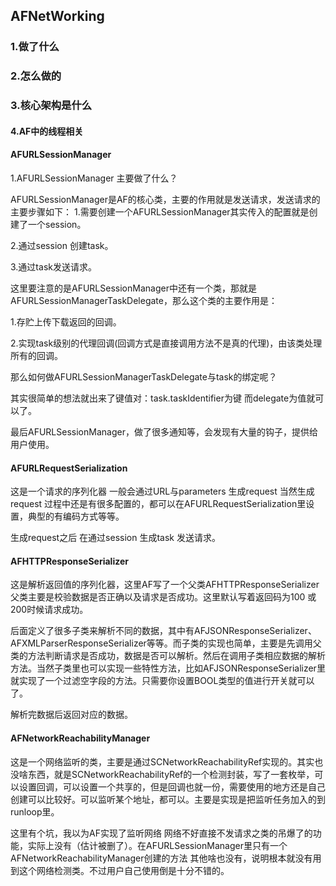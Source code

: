 ## AFNetWorking 

### 1.做了什么

### 2.怎么做的

### 3.核心架构是什么

#### 4.AF中的线程相关



 

#### AFURLSessionManager

1.AFURLSessionManager 主要做了什么？

AFURLSessionManager是AF的核心类，主要的作用就是发送请求，发送请求的主要步骤如下：
1.需要创建一个AFURLSessionManager其实传入的配置就是创建了一个session。

2.通过session 创建task。

3.通过task发送请求。

这里要注意的是AFURLSessionManager中还有一个类，那就是AFURLSessionManagerTaskDelegate，那么这个类的主要作用是：

1.存贮上传下载返回的回调。

2.实现task级别的代理回调(回调方式是直接调用方法不是真的代理)，由该类处理所有的回调。

那么如何做AFURLSessionManagerTaskDelegate与task的绑定呢？

其实很简单的想法就出来了键值对：task.taskIdentifier为键 而delegate为值就可以了。

最后AFURLSessionManager，做了很多通知等，会发现有大量的钩子，提供给用户使用。

#### AFURLRequestSerialization

这是一个请求的序列化器 一般会通过URL与parameters 生成request  当然生成request 过程中还是有很多配置的，都可以在AFURLRequestSerialization里设置，典型的有编码方式等等。

生成request之后 在通过session 生成task 发送请求。

#### AFHTTPResponseSerializer

这是解析返回值的序列化器，这里AF写了一个父类AFHTTPResponseSerializer 父类主要是校验数据是否正确以及请求是否成功。这里默认写着返回码为100 或200时候请求成功。

后面定义了很多子类来解析不同的数据，其中有AFJSONResponseSerializer、AFXMLParserResponseSerializer等等。而子类的实现也简单，主要是先调用父类的方法判断请求是否成功，数据是否可以解析。然后在调用子类相应数据的解析方法。当然子类里也可以实现一些特性方法，比如AFJSONResponseSerializer里就实现了一个过滤空字段的方法。只需要你设置BOOL类型的值进行开关就可以了。

解析完数据后返回对应的数据。

#### AFNetworkReachabilityManager

这是一个网络监听的类，主要是通过SCNetworkReachabilityRef实现的。其实也没啥东西，就是SCNetworkReachabilityRef的一个检测封装，写了一套枚举，可以设置回调，可以设置一个共享的，但是回调也就一份，需要使用的地方还是自己创建可以比较好。可以监听某个地址，都可以。主要是实现是把监听任务加入的到runloop里。

这里有个坑，我以为AF实现了监听网络 网络不好直接不发请求之类的吊爆了的功能，实际上没有（估计被删了）。在AFURLSessionManager里只有一个AFNetworkReachabilityManager创建的方法 其他啥也没有，说明根本就没有用到这个网络检测类。不过用户自己使用倒是十分不错的。